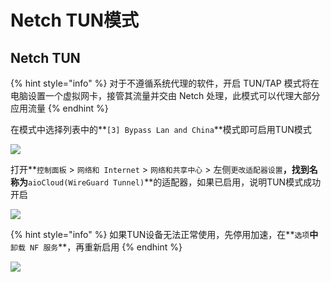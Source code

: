 # Netch TUN模式

## Netch TUN

{% hint style="info" %}
对于不遵循系统代理的软件，开启 TUN/TAP 模式将在电脑设置一个虚拟网卡，接管其流量并交由 Netch 处理，此模式可以代理大部分应用流量
{% endhint %}

在模式中选择列表中的**`[3] Bypass Lan and China`**模式即可启用TUN模式

![](https://cdn.jsdelivr.net/gh/EYW-015/Oculus-guide-China/img/netch/netch_mode2.png)

打开**`控制面板` &gt; `网络和 Internet` &gt; `网络和共享中心` &gt; 左侧`更改适配器设置`**，找到名称为**`aioCloud(WireGuard Tunnel)`**的适配器，如果已启用，说明TUN模式成功开启

![](https://cdn.jsdelivr.net/gh/EYW-015/Oculus-guide-China/img/netch/netch_adp.png)

{% hint style="info" %}
如果TUN设备无法正常使用，先停用加速，在**`选项`**中**`卸载 NF 服务`**，再重新启用
{% endhint %}

![](https://cdn.jsdelivr.net/gh/EYW-015/Oculus-guide-China/img/netch/netch_uninstall_nf.png)

